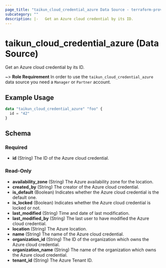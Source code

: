 ```yaml
---
page_title: "taikun_cloud_credential_azure Data Source - terraform-provider-taikun"
subcategory: ""
description: |-   Get an Azure cloud credential by its ID.
---
```


# taikun_cloud_credential_azure (Data Source)

Get an Azure cloud credential by its ID.

~> **Role Requirement** In order to use the `taikun_cloud_credential_azure` data source you need a `Manager` or `Partner` account.

## Example Usage

```terraform
data "taikun_cloud_credential_azure" "foo" {
  id = "42"
}
```

<!-- schema generated by tfplugindocs -->
## Schema

### Required

- **id** (String) The ID of the Azure cloud credential.

### Read-Only

- **availability_zone** (String) The Azure availability zone for the location.
- **created_by** (String) The creator of the Azure cloud credential.
- **is_default** (Boolean) Indicates whether the Azure cloud credential is the default one.
- **is_locked** (Boolean) Indicates whether the Azure cloud credential is locked or not.
- **last_modified** (String) Time and date of last modification.
- **last_modified_by** (String) The last user to have modified the Azure cloud credential.
- **location** (String) The Azure location.
- **name** (String) The name of the Azure cloud credential.
- **organization_id** (String) The ID of the organization which owns the Azure cloud credential.
- **organization_name** (String) The name of the organization which owns the Azure cloud credential.
- **tenant_id** (String) The Azure Tenant ID.


